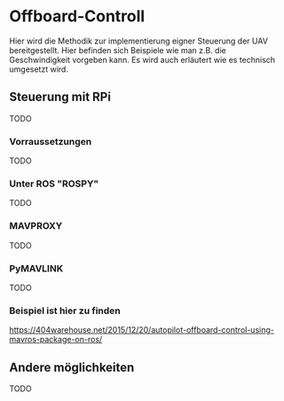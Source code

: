 # Offboard-Controll
Hier wird die Methodik zur implementierung eigner Steuerung der UAV bereitgestellt. Hier befinden sich Beispiele wie man z.B. die Geschwindigkeit vorgeben kann. Es wird auch erläutert wie es technisch umgesetzt wird.
## Steuerung mit RPi
TODO
### Vorraussetzungen
TODO
### Unter ROS "ROSPY"
TODO
### MAVPROXY
TODO
### PyMAVLINK
TODO
### Beispiel ist hier zu finden 
https://404warehouse.net/2015/12/20/autopilot-offboard-control-using-mavros-package-on-ros/
## Andere möglichkeiten
TODO
